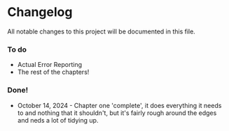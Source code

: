 # Changelog

All notable changes to this project will be documented in this file.

### To do

- Actual Error Reporting
- The rest of the chapters!

### Done!

- October 14, 2024 - Chapter one 'complete', it does everything it needs to and nothing that it shouldn't, but it's fairly rough around the edges and neds a lot of tidying up.
